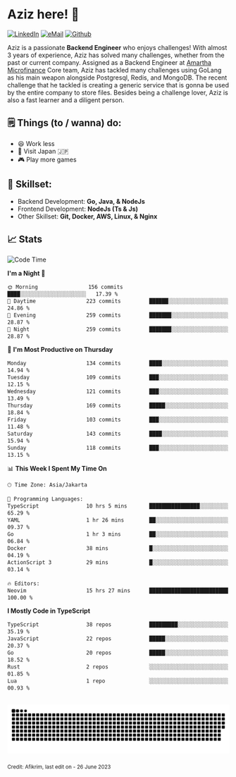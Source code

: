 # Aziz here! 👋

[![LinkedIn](https://img.shields.io/static/v1?message=afikrim&logo=linkedin&label=&color=0077B5&logoColor=white&labelColor=&style=for-the-badge)](https://www.linkedin.com/in/afikrim)
[![eMail](https://img.shields.io/static/v1?message=afikrim10@gmail.com&logo=gmail&label=&color=D14836&logoColor=white&labelColor=&style=for-the-badge)](mailto:afikrim10@gmail.com)
[![Github](https://komarev.com/ghpvc/?username=afikrim&label=Visitors&style=for-the-badge)](https://www.github.com/afikrim)

<!--Introduction-->
Aziz is a passionate **Backend Engineer** who enjoys challenges! With almost 3 years of experience, Aziz has solved many challenges, whether from the past or current company. Assigned as a Backend Engineer at [Amartha Microfinance](https://amartha.com) Core team, Aziz has tackled many challenges using GoLang as his main weapon alongside Postgresql, Redis, and MongoDB. The recent challenge that he tackled is creating a generic service that is gonna be used by the entire company to store files. Besides being a challenge lover, Aziz is also a fast learner and a diligent person.

<!--Things TODO-->
## 🗒️ Things (to / wanna) do:

- 😆 Work less
- 🚀 Visit Japan 🇯🇵
- 🎮 Play more games

<!--Skillset-->
## 🏅 Skillset:

- Backend Development: **Go, Java, & NodeJs**
- Frontend Development: **NodeJs (Ts & Js)**
- Other Skillset: **Git, Docker, AWS, Linux, & Nginx**

## 📈 Stats  

<!--START_SECTION:waka-->
![Code Time](http://img.shields.io/badge/Code%20Time-1%2C206%20hrs%205%20mins-blue)

**I'm a Night 🦉** 

```text
🌞 Morning                156 commits         ████░░░░░░░░░░░░░░░░░░░░░   17.39 % 
🌆 Daytime                223 commits         ██████░░░░░░░░░░░░░░░░░░░   24.86 % 
🌃 Evening                259 commits         ███████░░░░░░░░░░░░░░░░░░   28.87 % 
🌙 Night                  259 commits         ███████░░░░░░░░░░░░░░░░░░   28.87 % 
```
📅 **I'm Most Productive on Thursday** 

```text
Monday                   134 commits         ████░░░░░░░░░░░░░░░░░░░░░   14.94 % 
Tuesday                  109 commits         ███░░░░░░░░░░░░░░░░░░░░░░   12.15 % 
Wednesday                121 commits         ███░░░░░░░░░░░░░░░░░░░░░░   13.49 % 
Thursday                 169 commits         █████░░░░░░░░░░░░░░░░░░░░   18.84 % 
Friday                   103 commits         ███░░░░░░░░░░░░░░░░░░░░░░   11.48 % 
Saturday                 143 commits         ████░░░░░░░░░░░░░░░░░░░░░   15.94 % 
Sunday                   118 commits         ███░░░░░░░░░░░░░░░░░░░░░░   13.15 % 
```


📊 **This Week I Spent My Time On** 

```text
🕑︎ Time Zone: Asia/Jakarta

💬 Programming Languages: 
TypeScript               10 hrs 5 mins       ████████████████░░░░░░░░░   65.29 % 
YAML                     1 hr 26 mins        ██░░░░░░░░░░░░░░░░░░░░░░░   09.37 % 
Go                       1 hr 3 mins         ██░░░░░░░░░░░░░░░░░░░░░░░   06.84 % 
Docker                   38 mins             █░░░░░░░░░░░░░░░░░░░░░░░░   04.19 % 
ActionScript 3           29 mins             █░░░░░░░░░░░░░░░░░░░░░░░░   03.14 % 

🔥 Editors: 
Neovim                   15 hrs 27 mins      █████████████████████████   100.00 % 
```

**I Mostly Code in TypeScript** 

```text
TypeScript               38 repos            █████████░░░░░░░░░░░░░░░░   35.19 % 
JavaScript               22 repos            █████░░░░░░░░░░░░░░░░░░░░   20.37 % 
Go                       20 repos            █████░░░░░░░░░░░░░░░░░░░░   18.52 % 
Rust                     2 repos             ░░░░░░░░░░░░░░░░░░░░░░░░░   01.85 % 
Lua                      1 repo              ░░░░░░░░░░░░░░░░░░░░░░░░░   00.93 % 
```




<!--END_SECTION:waka-->


<br clear="both">

<div align="center">
  <img src="https://raw.githubusercontent.com/afikrim/afikrim/output/snake.svg" alt="Snake animation" />
</div>


<sub>Credit: Afikrim, last edit on - 26 June 2023</sub>
